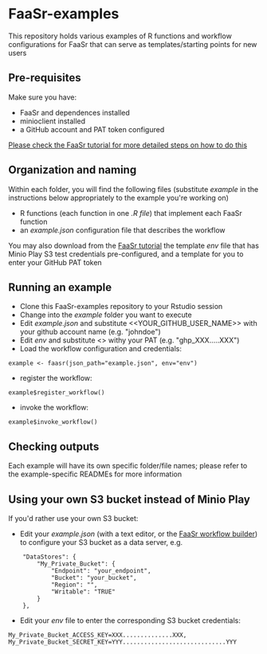 # FaaSr-examples

This repository holds various examples of R functions and workflow configurations for FaaSr that can serve as templates/starting points for new users

## Pre-requisites

Make sure you have:
- FaaSr and dependences installed 
- minioclient installed
- a GitHub account and PAT token configured

[Please check the FaaSr tutorial for more detailed steps on how to do this](https://github.com/FaaSr/FaaSr-tutorial)

## Organization and naming

Within each folder, you will find the following files (substitute *example* in the instructions below appropriately to the example you're working on)

- R functions (each function in one *.R file*) that implement each FaaSr function
- an *example.json* configuration file that describes the workflow

You may also download from the [FaaSr tutorial](https://github.com/FaaSr/FaaSr-tutorial) the template *env* file that has Minio Play S3 test credentials pre-configured, and a template for you to enter your GitHub PAT token

## Running an example

- Clone this FaaSr-examples repository to your Rstudio session
- Change into the *example* folder you want to execute
- Edit *example.json* and substitute <<YOUR_GITHUB_USER_NAME>> with your github account name (e.g. "johndoe")
- Edit *env* and substitute <<YOUR GITHUB TOKEN>> withy your PAT (e.g. "ghp_XXX.....XXX")
- Load the workflow configuration and credentials:

```
example <- faasr(json_path="example.json", env="env")
```

- register the workflow:

```
example$register_workflow()
```

- invoke the workflow:

```
example$invoke_workflow()
```

## Checking outputs

Each example will have its own specific folder/file names; please refer to the example-specific READMEs for more information

## Using your own S3 bucket instead of Minio Play

If you'd rather use your own S3 bucket:

- Edit your *example.json* (with a text editor, or the [FaaSr workflow builder](https://faasr.shinyapps.io/faasr-json-builder/)) to configure your S3 bucket as a data server, e.g.

```
    "DataStores": {
        "My_Private_Bucket": {
            "Endpoint": "your_endpoint",
            "Bucket": "your_bucket",
            "Region": "",
            "Writable": "TRUE"
        }
    },
```

- Edit your *env* file to enter the corresponding S3 bucket credentials:

```
My_Private_Bucket_ACCESS_KEY=XXX..............XXX,
My_Private_Bucket_SECRET_KEY=YYY.............................YYY
```


